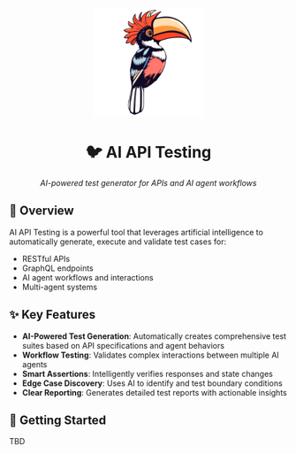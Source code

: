 <div align="center">
  <img src="docs/imgs/hornbill.png" alt="Hornbill" width="200"/>
  
  # 🐦 AI API Testing
  
  *AI-powered test generator for APIs and AI agent workflows*
</div>

## 🎯 Overview

AI API Testing is a powerful tool that leverages artificial intelligence to automatically generate, execute and validate test cases for:

- RESTful APIs
- GraphQL endpoints  
- AI agent workflows and interactions
- Multi-agent systems

## ✨ Key Features

- **AI-Powered Test Generation**: Automatically creates comprehensive test suites based on API specifications and agent behaviors
- **Workflow Testing**: Validates complex interactions between multiple AI agents
- **Smart Assertions**: Intelligently verifies responses and state changes
- **Edge Case Discovery**: Uses AI to identify and test boundary conditions
- **Clear Reporting**: Generates detailed test reports with actionable insights

## 🚀 Getting Started

TBD
<!-- 
🤖 - AI-powered testing
🔄 - Automated workflow validation
📊 - Comprehensive reporting
🐛 - Edge case detection
📝 - Test case generation
-->